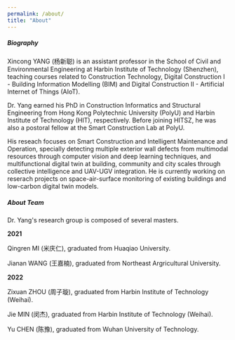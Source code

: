 ```yaml
---
permalink: /about/
title: "About"
---
```


##### Biography

Xincong YANG (杨新聪) is an assistant professor in the School of Civil and Environmental Engineering at Harbin Institute of Technology (Shenzhen), teaching courses related to Construction Technology, Digital Construction I - Building Information Modelling (BIM) and Digital Construction II - Artificial Internet of Things (AIoT).

Dr. Yang earned his PhD in Construction Informatics and Structural Engineering from Hong Kong Polytechnic University (PolyU) and Harbin Institute of Technology (HIT), respectively. Before joining HITSZ, he was also a postoral fellow at the Smart Construction Lab at PolyU.

His reseach focuses on Smart Construction and Intelligent Maintenance and Operation, specially detecting multiple exterior wall defects from multimodal resources through computer vision and deep learning techniques, and multifunctional digital twin at building, community and city scales through collective intelligence and UAV-UGV integration. He is currently working on reserach projects on space-air-surface monitoring of existing buildings and low-carbon digital twin models.

##### About Team

Dr. Yang's research group is composed of several masters.

**2021**

Qingren MI (米庆仁), graduated from Huaqiao University.

Jianan WANG (王嘉楠), graduated from Northeast Argricultural University.

**2022**

Zixuan ZHOU (周子璇), graduated from Harbin Institute of Technology (Weihai).

Jie MIN (闵杰), graduated from Harbin Institute of Technology (Weihai).

Yu CHEN (陈豫), graduated from Wuhan University of Technology.


